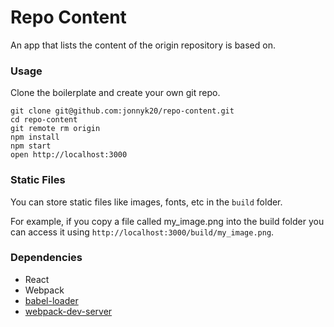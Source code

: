 Repo Content
=====================

An app that lists the content of the origin repository is based on.

### Usage

Clone the boilerplate and create your own git repo.

```
git clone git@github.com:jonnyk20/repo-content.git
cd repo-content
git remote rm origin
npm install
npm start
open http://localhost:3000
```

### Static Files

You can store static files like images, fonts, etc in the `build` folder.

For example, if you copy a file called my_image.png into the build folder you can access it using `http://localhost:3000/build/my_image.png`.

### Dependencies

* React
* Webpack
* [babel-loader](https://github.com/babel/babel-loader)
* [webpack-dev-server](https://github.com/webpack/webpack-dev-server)

